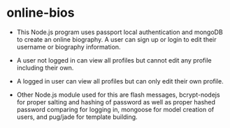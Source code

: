 # online-bios

* This Node.js program uses passport local authentication and mongoDB to create an online biography.  A user can sign up or login to edit their username or biography information.

* A user not logged in can view all profiles but cannot edit any profile including their own.

* A logged in user can view all profiles but can only edit their own profile.

* Other Node.js module used for this are flash messages, bcrypt-nodejs for proper salting and hashing of password as well as proper hashed password comparing for logging in, mongoose for model creation of users, and pug/jade for template building.

